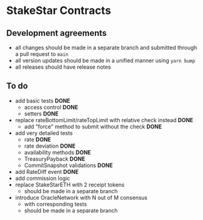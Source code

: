 # StakeStar Contracts

## Development agreements

- all changes should be made in a separate branch and submitted through a pull request to `main`
- all version updates should be made in a unified manner using `yarn bump`
- all releases should have release notes

## To do

- add basic tests **DONE**
    - access control **DONE**
    - setters **DONE**
- replace rateBottomLimit/rateTopLimit with relative check instead **DONE**
    - add "force" method to submit without the check **DONE**
- add very detailed tests
    - rate **DONE**
    - rate deviation **DONE**
    - availability methods **DONE**
    - TreasuryPayback **DONE**
    - CommitSnapshot validations **DONE**
- add RateDiff event **DONE**
- add commission logic
- replace StakeStarETH with 2 receipt tokens
    - should be made in a separate branch
- introduce OracleNetwork with N out of M consensus
    - with corresponding tests
    - should be made in a separate branch
